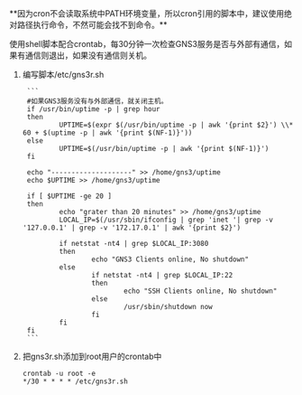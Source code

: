 <!--markdown-->**因为cron不会读取系统中PATH环境变量，所以cron引用的脚本中，建议使用绝对路径执行命令，不然可能会找不到命令。**

使用shell脚本配合crontab，每30分钟一次检查GNS3服务是否与外部有通信，如果有通信则退出，如果没有通信则关机。

1. 编写脚本/etc/gns3r.sh

        ```
        #如果GNS3服务没有与外部通信，就关闭主机。
        if /usr/bin/uptime -p | grep hour
        then
                UPTIME=$(expr $(/usr/bin/uptime -p | awk '{print $2}') \\* 60 + $(uptime -p | awk '{print $(NF-1)}'))
        else
                UPTIME=$(/usr/bin/uptime -p | awk '{print $(NF-1)}')
        fi

        echo "--------------------" >> /home/gns3/uptime
        echo $UPTIME >> /home/gns3/uptime

        if [ $UPTIME -ge 20 ]
        then
                echo "grater than 20 minutes" >> /home/gns3/uptime
                LOCAL_IP=$(/usr/sbin/ifconfig | grep 'inet '| grep -v '127.0.0.1' | grep -v '172.17.0.1' | awk '{print $2}')

                if netstat -nt4 | grep $LOCAL_IP:3080
                then
                        echo "GNS3 Clients online, No shutdown"
                else
                        if netstat -nt4 | grep $LOCAL_IP:22
                        then
                                echo "SSH Clients online, No shutdown"
                        else
                                /usr/sbin/shutdown now
                        fi
                fi
        fi
        ```
2. 把gns3r.sh添加到root用户的crontab中
    ```
    crontab -u root -e
    */30 * * * * /etc/gns3r.sh
    ```	